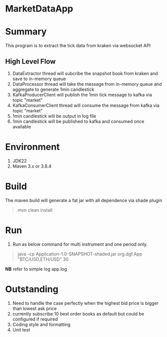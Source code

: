 # MarketDataApp

# Summary
This program is to extract the tick data from kraken via websocket API

## High Level Flow
1. DataExtractor thread will subcribe the snapshot book from kraken and save to in-memory queue
2. DataProcessor thread will take the message from in-memory queue and aggregate to generate 1min candlestick
3. KafkaProducerClient will publish the 1min tick message to kafka via topic "market"
4. KafkaConsumerClient thread will consume the message from kafka via topic "market"
5. 1min candlestick will be output in log file
6. 1min candlestick will be published to kafka and consumed once available

# Environment
1. JDK22
2. Maven 3.x or 3.8.4

# Build
The maven build will generate a fat jar with all dependence via shade plugin
> mvn clean install

# Run
1. Run as below command for multi instrument and one period only.
> java -cp Application-1.0-SNAPSHOT-shaded.jar org.dgf.App "BTC/USD,ETH/USD" 30

**NB**
refer to simple log app.log

# Outstanding
1. Need to handle the case perfectly when the highest bid price is bigger than lowest ask price
2. currently subscribe 10 best order books as default but could be configured if required
3. Coding style and formatting 
4. Unit test



